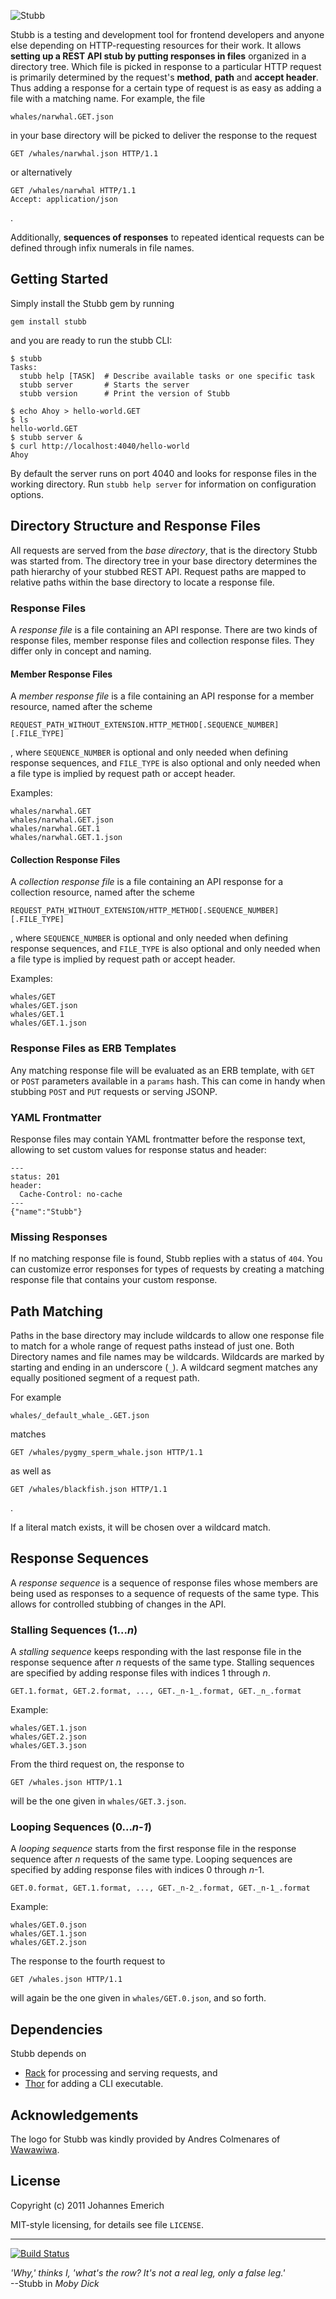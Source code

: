![Stubb](https://github.com/knuton/stubb/raw/master/stubb.png)

Stubb is a testing and development tool for frontend developers and anyone else depending on HTTP-requesting resources for their work. It allows **setting up a REST API stub by putting responses in files** organized in a directory tree. Which file is picked in response to a particular HTTP request is primarily determined by the request's **method**, **path** and **accept header**. Thus adding a response for a certain type of request is as easy as adding a file with a matching name. For example, the file

    whales/narwhal.GET.json

in your base directory will be picked to deliver the response to the request

    GET /whales/narwhal.json HTTP/1.1

or alternatively

    GET /whales/narwhal HTTP/1.1
    Accept: application/json

.

Additionally, **sequences of responses** to repeated identical requests can be defined through infix numerals in file names.

Getting Started
---------------

Simply install the Stubb gem by running

    gem install stubb

and you are ready to run the stubb CLI:

    $ stubb
    Tasks:
      stubb help [TASK]  # Describe available tasks or one specific task
      stubb server       # Starts the server
      stubb version      # Print the version of Stubb

    $ echo Ahoy > hello-world.GET
    $ ls
    hello-world.GET
    $ stubb server &
    $ curl http://localhost:4040/hello-world
    Ahoy

By default the server runs on port 4040 and looks for response files in the working directory. Run `stubb help server` for information on configuration options.

Directory Structure and Response Files
--------------------------------------

All requests are served from the *base directory*, that is the directory Stubb was started from. The directory tree in your base directory determines the path hierarchy of your stubbed REST API. Request paths are mapped to relative paths within the base directory to locate a response file.

### Response Files

A *response file* is a file containing an API response. There are two kinds of response files, member response files and collection response files. They differ only in concept and naming.

#### Member Response Files

A *member response file* is a file containing an API response for a member resource, named after the scheme

    REQUEST_PATH_WITHOUT_EXTENSION.HTTP_METHOD[.SEQUENCE_NUMBER][.FILE_TYPE]

, where `SEQUENCE_NUMBER` is optional and only needed when defining response sequences, and `FILE_TYPE` is also optional and only needed when a file type is implied by request path or accept header.

Examples:

    whales/narwhal.GET
    whales/narwhal.GET.json
    whales/narwhal.GET.1
    whales/narwhal.GET.1.json

#### Collection Response Files

A *collection response file* is a file containing an API response for a collection resource, named after the scheme

    REQUEST_PATH_WITHOUT_EXTENSION/HTTP_METHOD[.SEQUENCE_NUMBER][.FILE_TYPE]

, where `SEQUENCE_NUMBER` is optional and only needed when defining response sequences, and `FILE_TYPE` is also optional and only needed when a file type is implied by request path or accept header.

Examples:

    whales/GET
    whales/GET.json
    whales/GET.1
    whales/GET.1.json

### Response Files as ERB Templates

Any matching response file will be evaluated as an ERB template, with `GET` or `POST` parameters available in a `params` hash. This can come in handy when stubbing `POST` and `PUT` requests or serving JSONP.

### YAML Frontmatter

Response files may contain YAML frontmatter before the response text, allowing to set custom values for response status and header:

    ---
    status: 201
    header:
      Cache-Control: no-cache
    ---
    {"name":"Stubb"}

### Missing Responses

If no matching response file is found, Stubb replies with a status of `404`. You can customize error responses for types of requests by creating a matching response file that contains your custom response.

Path Matching
-------------

Paths in the base directory may include wildcards to allow one response file to match for a whole range of request paths instead of just one. Both Directory names and file names may be wildcards. Wildcards are marked by starting and ending in an underscore (`_`). A wildcard segment matches any equally positioned segment of a request path.

For example

    whales/_default_whale_.GET.json

matches

    GET /whales/pygmy_sperm_whale.json HTTP/1.1

as well as

    GET /whales/blackfish.json HTTP/1.1

.

If a literal match exists, it will be chosen over a wildcard match.

Response Sequences
------------------

A *response sequence* is a sequence of response files whose members are being used as responses to a sequence of requests of the same type. This allows for controlled stubbing of changes in the API.

### Stalling Sequences (1..._n_)

A *stalling sequence* keeps responding with the last response file in the response sequence after _n_ requests of the same type. Stalling sequences are specified by adding response files with indices 1 through _n_.

    GET.1.format, GET.2.format, ..., GET._n-1_.format, GET._n_.format

Example:

    whales/GET.1.json
    whales/GET.2.json
    whales/GET.3.json

From the third request on, the response to

    GET /whales.json HTTP/1.1

will be the one given in `whales/GET.3.json`.

### Looping Sequences (0..._n-1_)

A *looping sequence* starts from the first response file in the response sequence after _n_ requests of the same type. Looping sequences are specified by adding response files with indices 0 through _n_-1.

    GET.0.format, GET.1.format, ..., GET._n-2_.format, GET._n-1_.format

Example:

    whales/GET.0.json
    whales/GET.1.json
    whales/GET.2.json

The response to the fourth request to

    GET /whales.json HTTP/1.1

will again be the one given in `whales/GET.0.json`, and so forth.

Dependencies
------------

Stubb depends on

  - <a href="http://github.com/rack/rack">Rack</a> for processing and serving requests, and
  - <a href="https://github.com/wycats/thor">Thor</a> for adding a CLI executable.

Acknowledgements
----------------

The logo for Stubb was kindly provided by Andres Colmenares of [Wawawiwa](https://www.facebook.com/pages/Wawawiwa-design/201009879921770).

License
-------

Copyright (c) 2011 Johannes Emerich

MIT-style licensing, for details see file `LICENSE`.

<hr>

[![Build Status](https://travis-ci.org/knuton/stubb.png?branch=master)](https://travis-ci.org/knuton/stubb)

_'Why,' thinks I, 'what's the row? It's not a real leg, only a false leg.'_  
--Stubb in _Moby Dick_
